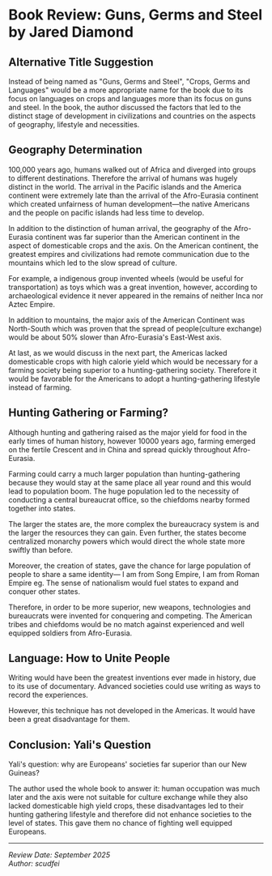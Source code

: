 # Book Review: Guns, Germs and Steel by Jared Diamond

## Alternative Title Suggestion

Instead of being named as "Guns, Germs and Steel", "Crops, Germs and Languages" would be a more appropriate name for the book due to its focus on languages on crops and languages more than its focus on guns and steel. In the book, the author discussed the factors that led to the distinct stage of development in civilizations and countries on the aspects of geography, lifestyle and necessities.

## Geography Determination

100,000 years ago, humans walked out of Africa and diverged into groups to different destinations. Therefore the arrival of humans was hugely distinct in the world. The arrival in the Pacific islands and the America continent were extremely late than the arrival of the Afro-Eurasia continent which created unfairness of human development—the native Americans and the people on pacific islands had less time to develop.

In addition to the distinction of human arrival, the geography of the Afro-Eurasia continent was far superior than the American continent in the aspect of domesticable crops and the axis. On the American continent, the greatest empires and civilizations had remote communication due to the mountains which led to the slow spread of culture. 

For example, a indigenous group invented wheels (would be useful for transportation) as toys which was a great invention, however, according to archaeological evidence it never appeared in the remains of neither Inca nor Aztec Empire. 

In addition to mountains, the major axis of the American Continent was North-South which was proven that the spread of people(culture exchange) would be about 50% slower than Afro-Eurasia's East-West axis. 

At last, as we would discuss in the next part, the Americas lacked domesticable crops with high calorie yield which would be necessary for a farming society being superior to a hunting-gathering society. Therefore it would be favorable for the Americans to adopt a hunting-gathering lifestyle instead of farming.

## Hunting Gathering or Farming?

Although hunting and gathering raised as the major yield for food in the early times of human history, however 10000 years ago, farming emerged on the fertile Crescent and in China and spread quickly throughout Afro-Eurasia. 

Farming could carry a much larger population than hunting-gathering because they would stay at the same place all year round and this would lead to population boom. The huge population led to the necessity of conducting a central bureaucrat office, so the chiefdoms nearby formed together into states. 

The larger the states are, the more complex the bureaucracy system is and the larger the resources they can gain. Even further, the states become centralized monarchy powers which would direct the whole state more swiftly than before. 

Moreover, the creation of states, gave the chance for large population of people to share a same identity— I am from Song Empire, I am from Roman Empire eg. The sense of nationalism would fuel states to expand and conquer other states. 

Therefore, in order to be more superior, new weapons, technologies and bureaucrats were invented for conquering and competing. The American tribes and chiefdoms would be no match against experienced and well equipped soldiers from Afro-Eurasia.

## Language: How to Unite People

Writing would have been the greatest inventions ever made in history, due to its use of documentary. Advanced societies could use writing as ways to record the experiences.

However, this technique has not developed in the Americas. It would have been a great disadvantage for them.

## Conclusion: Yali's Question

Yali's question: why are Europeans' societies far superior than our New Guineas? 

The author used the whole book to answer it: human occupation was much later and the axis were not suitable for culture exchange while they also lacked domesticable high yield crops, these disadvantages led to their hunting gathering lifestyle and therefore did not enhance societies to the level of states. This gave them no chance of fighting well equipped Europeans.

---

*Review Date: September 2025*  
*Author: scudfei*
